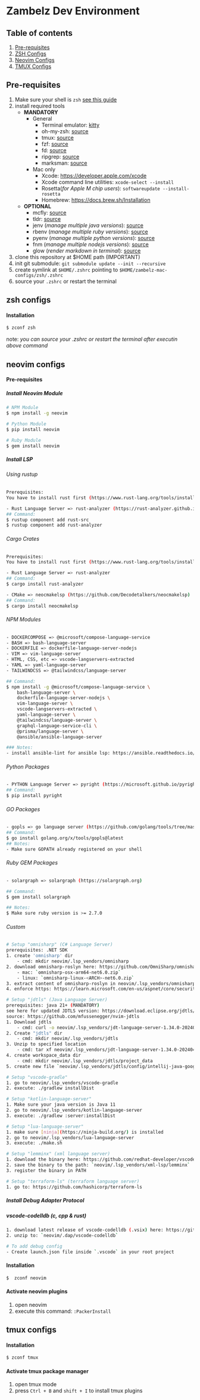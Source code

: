 # Zambelz Dev Environment

## Table of contents
1. [Pre-requisites](#pre-requisites)
1. [ZSH Configs](#zsh-configs)
1. [Neovim Configs](#neovim-configs)
1. [TMUX Configs](#tmux-configs)

## Pre-requisites
1. Make sure your shell is `zsh` [see this guide](https://github.com/ohmyzsh/ohmyzsh/wiki/Installing-ZSH)
1. install required tools
   - **MANDATORY**
        - General
            - Terminal emulator: [kitty](https://github.com/kovidgoyal/kitty)
            - oh-my-zsh: [source](https://github.com/ohmyzsh/ohmyzsh)
            - tmux: [source](https://github.com/tmux/tmux/wiki)
            - fzf: [source](https://github.com/junegunn/fzf)
            - fd: [source](https://github.com/sharkdp/fd)
            - ripgrep: [source](https://github.com/BurntSushi/ripgrep)
            - marksman: [source](https://github.com/artempyanykh/marksman)
        - Mac only
            - Xcode: https://developer.apple.com/xcode
            - Xcode command line utilities: `xcode-select --install`
            - Rosetta(*for Apple M chip users*): `softwareupdate --install-rosetta`
            - Homebrew: https://docs.brew.sh/Installation
    - **OPTIONAL**
        - mcfly: [source](https://github.com/cantino/mcfly)
        - tldr: [source](https://tldr.sh)
        - jenv (*manage multiple java versions*): [source](https://github.com/jenv/jenv)
        - rbenv (*manage multiple ruby versions*): [source](https://github.com/rbenv/rbenv)
        - pyenv (*manage multiple python versions*): [source](https://github.com/pyenv/pyenv)
        - fnm (*manage multiple nodejs versions*): [source](https://github.com/Schniz/fnm)
        - glow (*render markdown in terminal*): [source](https://github.com/charmbracelet/glow)
1. clone this repository at $HOME path (IMPORTANT)
1. init git submodule: `git submodule update --init --recursive`
1. create symlink at `$HOME/.zshrc` pointing to `$HOME/zambelz-mac-configs/zsh/.zshrc`
1. source your `.zshrc` or restart the terminal

## zsh configs
#### Installation
```sh
$ zconf zsh
```
note: *you can source your .zshrc or restart the terminal after executin above command*

## neovim configs

#### Pre-requisites
##### Install Neovim Module
```sh
# NPM Module
$ npm install -g neovim

# Python Module
$ pip install neovim

# Ruby Module
$ gem install neovim
```
##### Install LSP

###### Using rustup
```sh
Prerequisites:  
You have to install rust first (https://www.rust-lang.org/tools/install)  

- Rust Language Server => rust-analyzer (https://rust-analyzer.github.io/manual.html#installation)
## Command:
$ rustup component add rust-src  
$ rustup component add rust-analyzer
```

###### Cargo Crates
```sh
Prerequisites:  
You have to install rust first (https://www.rust-lang.org/tools/install)  

- Rust Language Server => rust-analyzer  
## Command:  
$ cargo install rust-analyzer  

- CMake => neocmakelsp (https://github.com/Decodetalkers/neocmakelsp)  
## Command:  
$ cargo install neocmakelsp  
```

###### NPM Modules
```sh
- DOCKERCOMPOSE => @microsoft/compose-language-service  
- BASH => bash-language-server  
- DOCKERFILE => dockerfile-language-server-nodejs  
- VIM => vim-language-server  
- HTML, CSS, etc => vscode-langservers-extracted  
- YAML => yaml-language-server  
- TAILWINDCSS => @tailwindcss/language-server

## Command:
$ npm install -g @microsoft/compose-language-service \
    bash-language-server \
    dockerfile-language-server-nodejs \
    vim-language-server \
    vscode-langservers-extracted \
    yaml-language-server \
    @tailwindcss/language-server \
    graphql-language-service-cli \
    @prisma/language-server \
    @ansible/ansible-language-server

### Notes:
- install ansible-lint for ansible lsp: https://ansible.readthedocs.io/projects/lint/installing/#installing-the-latest-version
```

###### Python Packages
```sh
- PYTHON Language Server => pyright (https://microsoft.github.io/pyright)
## Command:
$ pip install pyright
```

###### GO Packages
```sh
- gopls => go language server (https://github.com/golang/tools/tree/master/gopls#gopls-the-go-language-server)
## Command:
$ go install golang.org/x/tools/gopls@latest
## Notes:
- Make sure GOPATH already registered on your shell
```

###### Ruby GEM Packages
```sh
- solargraph => solargraph (https://solargraph.org)

## Command:
$ gem install solargraph

## Notes:
$ Make sure ruby version is >= 2.7.0
```

###### Custom
```sh
# Setup "omnisharp" (C# Language Server)
prerequisites: .NET SDK
1. create 'omnisharp' dir
    - cmd: mkdir neovim/.lsp_vendors/omnisharp
2. download omnisharp-roslyn here: https://github.com/OmniSharp/omnisharp-roslyn/releases
    - mac: `omnisharp-osx-arm64-net6.0.zip`
    - linux: `omnisharp-linux-<ARCH>-net6.0.zip`
3. extract content of omnisharp-roslyn in neovim/.lsp_vendors/omnisharp
4. enforce https: https://learn.microsoft.com/en-us/aspnet/core/security/enforcing-ssl?view=aspnetcore-8.0&tabs=visual-studio%2Clinux-rhel#trust-the-aspnet-core-https-development-certificate-on-windows-and-macos

# Setup "jdtls" (Java Language Server)
prerequisites: java 21+ (MANDATORY)
see here for updated JDTLS version: https://download.eclipse.org/jdtls/milestones/?d
source: https://github.com/mfussenegger/nvim-jdtls
1. Download jdtls 
    - cmd: curl -o neovim/.lsp_vendors/jdt-language-server-1.34.0-202404031240.tar.gz https://download.eclipse.org/jdtls/milestones/1.34.0/jdt-language-server-1.34.0-202404031240.tar.gz
2. Create "jdtls" dir
    - cmd: mkdir neovim/.lsp_vendors/jdtls
3. Unzip to specified location
    - cmd: tar xf neovim/.lsp_vendors/jdt-language-server-1.34.0-202404031240.tar.gz --directory=neovim/.lsp_vendors/jdtls
4. create workspace_data dir
    - cmd: mkdir neovim/.lsp_vendors/jdtls/project_data
5. create new file `neovim/.lsp_vendors/jdtls/config/intellij-java-google-style.xml` and copy the content from: https://github.com/google/styleguide/blob/gh-pages/intellij-java-google-style.xml

# Setup "vscode-gradle"
1. go to neovim/.lsp_vendors/vscode-gradle
2. execute: ./gradlew installDist

# Setup "kotlin-language-server"
1. Make sure your java version is Java 11
2. go to neovim/.lsp_vendors/kotlin-language-server
3. execute: ./gradlew :server:installDist

# Setup "lua-language-server"
1. make sure [ninja](https://ninja-build.org/) is installed
2. go to neovim/.lsp_vendors/lua-language-server
3. execute: ./make.sh

# Setup "lemminx" (xml language server)
1. download the binary here: https://github.com/redhat-developer/vscode-xml/releases
2. save the binary to the path: `neovim/.lsp_vendors/xml-lsp/lemminx`
3. register the binary in PATH

# Setup "terraform-ls" (terraform language server)
1. go to: https://github.com/hashicorp/terraform-ls
```
##### Install Debug Adapter Protocol
##### vscode-codelldb (c, cpp & rust)
```sh
1. download latest release of vscode-codelldb (.vsix) here: https://github.com/vadimcn/codelldb/releases
2. unzip to: `neovim/.dap/vscode-codelldb`

# To add debug config
- Create launch.json file inside `.vscode` in your root project
```

#### Installation
```sh
$  zconf neovim
```

#### Activate neovim plugins
1. open neovim
1. execute this command: `:PackerInstall`

## tmux configs

#### Installation
```sh
$ zconf tmux
```

#### Activate tmux package manager
1. open tmux mode
1. press `Ctrl + B` and `shift + I` to install tmux plugins

